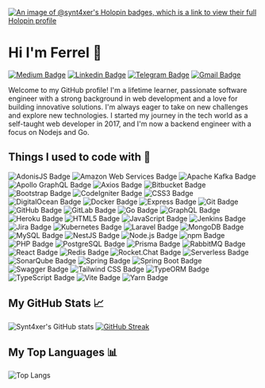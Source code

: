 [![An image of @synt4xer's Holopin badges, which is a link to view their full Holopin profile](https://holopin.me/synt4xer)](https://holopin.io/@synt4xer)

# Hi I'm Ferrel 👋

[![Medium Badge](https://img.shields.io/badge/-@syntaxer-000000?style=flat&labelColor=000000&logo=Medium&link=https://medium.com/@syntaxer)](https://medium.com/@syntaxer)
[![Linkedin Badge](https://img.shields.io/badge/-ferreljf-blue?style=flat&logo=Linkedin&logoColor=white&link=https://www.linkedin.com/in/ferreljf/)](https://www.linkedin.com/in/ferreljf/)
[![Telegram Badge](https://img.shields.io/badge/-ferreljf-blue?style=plastic&logo=telegram&logoColor=white&link=https://t.me/iferrelant)](https://t.me/iferrelant)
[![Gmail Badge](https://img.shields.io/badge/-ferreljf-c14438?style=flat&logo=Gmail&logoColor=white&link=mailto:jobs.syntaxer@gmail.com)](mailto:jobs.syntaxer@gmail.com)


Welcome to my GitHub profile! I'm a lifetime learner, passionate software engineer with a strong background in web development and a love for building innovative solutions. I'm always eager to take on new challenges and explore new technologies. I started my journey in the tech world as a self-taught web developer in 2017, and I'm now a backend engineer with a focus on Nodejs and Go.

## Things I used to code with 🔧


![AdonisJS Badge](https://img.shields.io/badge/AdonisJS-5A45FF?logo=adonisjs&logoColor=fff&style=flat)
![Amazon Web Services Badge](https://img.shields.io/badge/Amazon%20Web%20Services-232F3E?logo=amazonwebservices&logoColor=fff&style=flat)
![Apache Kafka Badge](https://img.shields.io/badge/Apache%20Kafka-231F20?logo=apachekafka&logoColor=fff&style=flat)
![Apollo GraphQL Badge](https://img.shields.io/badge/Apollo%20GraphQL-311C87?logo=apollographql&logoColor=fff&style=flat)
![Axios Badge](https://img.shields.io/badge/Axios-5A29E4?logo=axios&logoColor=fff&style=flat)
![Bitbucket Badge](https://img.shields.io/badge/Bitbucket-0052CC?logo=bitbucket&logoColor=fff&style=flat)
![Bootstrap Badge](https://img.shields.io/badge/Bootstrap-7952B3?logo=bootstrap&logoColor=fff&style=flat)
![CodeIgniter Badge](https://img.shields.io/badge/CodeIgniter-EF4223?logo=codeigniter&logoColor=fff&style=flat)
![CSS3 Badge](https://img.shields.io/badge/CSS3-1572B6?logo=css3&logoColor=fff&style=flat)
![DigitalOcean Badge](https://img.shields.io/badge/DigitalOcean-0080FF?logo=digitalocean&logoColor=fff&style=flat)
![Docker Badge](https://img.shields.io/badge/Docker-2496ED?logo=docker&logoColor=fff&style=flat)
![Express Badge](https://img.shields.io/badge/Express-000?logo=express&logoColor=fff&style=flat)
![Git Badge](https://img.shields.io/badge/Git-F05032?logo=git&logoColor=fff&style=flat)
![GitHub Badge](https://img.shields.io/badge/GitHub-181717?logo=github&logoColor=fff&style=flat)
![GitLab Badge](https://img.shields.io/badge/GitLab-FC6D26?logo=gitlab&logoColor=fff&style=flat)
![Go Badge](https://img.shields.io/badge/Go-00ADD8?logo=go&logoColor=fff&style=flat)
![GraphQL Badge](https://img.shields.io/badge/GraphQL-E10098?logo=graphql&logoColor=fff&style=flat)
![Heroku Badge](https://img.shields.io/badge/Heroku-430098?logo=heroku&logoColor=fff&style=flat)
![HTML5 Badge](https://img.shields.io/badge/HTML5-E34F26?logo=html5&logoColor=fff&style=flat)
![JavaScript Badge](https://img.shields.io/badge/JavaScript-F7DF1E?logo=javascript&logoColor=000&style=flat)
![Jenkins Badge](https://img.shields.io/badge/Jenkins-D24939?logo=jenkins&logoColor=fff&style=flat)
![Jira Badge](https://img.shields.io/badge/Jira-0052CC?logo=jira&logoColor=fff&style=flat)
![Kubernetes Badge](https://img.shields.io/badge/Kubernetes-326CE5?logo=kubernetes&logoColor=fff&style=flat)
![Laravel Badge](https://img.shields.io/badge/Laravel-FF2D20?logo=laravel&logoColor=fff&style=flat)
![MongoDB Badge](https://img.shields.io/badge/MongoDB-47A248?logo=mongodb&logoColor=fff&style=flat)
![MySQL Badge](https://img.shields.io/badge/MySQL-4479A1?logo=mysql&logoColor=fff&style=flat)
![NestJS Badge](https://img.shields.io/badge/NestJS-E0234E?logo=nestjs&logoColor=fff&style=flat)
![Node.js Badge](https://img.shields.io/badge/Node.js-5FA04E?logo=nodedotjs&logoColor=fff&style=flat)
![npm Badge](https://img.shields.io/badge/npm-CB3837?logo=npm&logoColor=fff&style=flat)
![PHP Badge](https://img.shields.io/badge/PHP-777BB4?logo=php&logoColor=fff&style=flat)
![PostgreSQL Badge](https://img.shields.io/badge/PostgreSQL-4169E1?logo=postgresql&logoColor=fff&style=flat)
![Prisma Badge](https://img.shields.io/badge/Prisma-2D3748?logo=prisma&logoColor=fff&style=flat)
![RabbitMQ Badge](https://img.shields.io/badge/RabbitMQ-F60?logo=rabbitmq&logoColor=fff&style=flat)
![React Badge](https://img.shields.io/badge/React-61DAFB?logo=react&logoColor=000&style=flat)
![Redis Badge](https://img.shields.io/badge/Redis-FF4438?logo=redis&logoColor=fff&style=flat)
![Rocket.Chat Badge](https://img.shields.io/badge/Rocket.Chat-F5455C?logo=rocketdotchat&logoColor=fff&style=flat)
![Serverless Badge](https://img.shields.io/badge/Serverless-FD5750?logo=serverless&logoColor=fff&style=flat)
![SonarQube Badge](https://img.shields.io/badge/SonarQube-4E9BCD?logo=sonarqube&logoColor=fff&style=flat)
![Spring Badge](https://img.shields.io/badge/Spring-6DB33F?logo=spring&logoColor=fff&style=flat)
![Spring Boot Badge](https://img.shields.io/badge/Spring%20Boot-6DB33F?logo=springboot&logoColor=fff&style=flat)
![Swagger Badge](https://img.shields.io/badge/Swagger-85EA2D?logo=swagger&logoColor=000&style=flat)
![Tailwind CSS Badge](https://img.shields.io/badge/Tailwind%20CSS-06B6D4?logo=tailwindcss&logoColor=fff&style=flat)
![TypeORM Badge](https://img.shields.io/badge/TypeORM-FE0803?logo=typeorm&logoColor=fff&style=flat)
![TypeScript Badge](https://img.shields.io/badge/TypeScript-3178C6?logo=typescript&logoColor=fff&style=flat)
![Vite Badge](https://img.shields.io/badge/Vite-646CFF?logo=vite&logoColor=fff&style=flat)
![Yarn Badge](https://img.shields.io/badge/Yarn-2C8EBB?logo=yarn&logoColor=fff&style=flat)

## My GitHub Stats 📈
![Synt4xer's GitHub stats](https://github-readme-stats.vercel.app/api?username=synt4xer&hide=stars,issues&show_icons=true&theme=radical)
[![GitHub Streak](https://streak-stats.demolab.com?user=synt4xer&theme=radical&border_radius=5&card_width=466)](https://git.io/streak-stats)

## My Top Languages 📊
![Top Langs](https://github-readme-stats.vercel.app/api/top-langs/?username=synt4xer&theme=radical&size_weight=0.5&count_weight=0.5)
